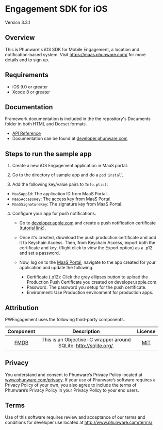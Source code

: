 Engagement SDK for iOS
==================

Version 3.3.1

Overview
------------
This is Phunware's iOS SDK for Mobile Engagement, a location and notification-based system. Visit https://maas.phunware.com/ for more details and to sign up.

Requirements
------------

- iOS 9.0 or greater
- Xcode 8 or greater

Documentation
------------
Framework documentation is included in the the repository's Documents folder in both HTML and Docset formats.

- [API Reference](http://phunware.github.io/maas-engagement-ios-sdk/)
- Documentation can be found at [developer.phunware.com](https://developer.phunware.com/pages/viewpage.action?pageId=3409591)

Steps to run the sample app
------------
1. Create a new iOS Engagement application in MaaS portal.

2. Go to the directory of sample app and do a `pod install`.

3. Add the following key/value pairs to `Info.plist`:

 * `MaaSAppId`: The application ID from MaaS Portal.
 * `MaaSAccessKey`: The access key from MaaS Portal.
 * `MaaSSignatureKey`: The signature key from MaaS Portal.

4. Configure your app for push notifications.
   * Go to [developer.apple.com](http://developer.apple.com) and create a push notification certificate ([tutorial link](https://www.raywenderlich.com/123862/push-notifications-tutorial)).

   * Once it's created, download the push production certificate and add it to Keychain Access. Then, from Keychain Access, export both the certificate and key. (Right click to view the Export option) as a  .p12 and set a password.

   * Now, log on to the [MaaS Portal](https://maas.phunware.com), navigate to the app created for your application and update the following.
     * Certificate (.p12): Click the grey ellipses button to upload the Production Push Certificate you created on developer.apple.com.
     * Password: The password you setup for the push certificate.
     * Environment: Use Production environment for production apps.  


Attribution
------------

PWEngagement uses the following third-party components.

| Component | Description | License |
|:---------:|:-----------:|:-------:|
|[FMDB](https://github.com/ccgus/fmdb/)|This is an Objective-C wrapper around SQLite: http://sqlite.org/.|[MIT](https://github.com/ccgus/fmdb/blob/master/LICENSE.txt)|

Privacy
-----------
You understand and consent to Phunware’s Privacy Policy located at www.phunware.com/privacy. If your use of Phunware’s software requires a Privacy Policy of your own, you also agree to include the terms of Phunware’s Privacy Policy in your Privacy Policy to your end users.

Terms
-----------
Use of this software requires review and acceptance of our terms and conditions for developer use located at http://www.phunware.com/terms/
